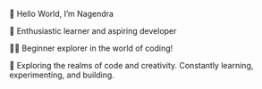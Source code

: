 👋 Hello World, I’m Nagendra

🌟 Enthusiastic learner and aspiring developer

🧑‍💻 Beginner explorer in the world of coding!

🌱 Exploring the realms of code and creativity. Constantly learning, experimenting, and building.
<!---
NAGENDRA-BABU-MARASU/NAGENDRA-BABU-MARASU is a ✨ special ✨ repository because its `README.md` (this file) appears on your GitHub profile.
You can click the Preview link to take a look at your changes.
--->
